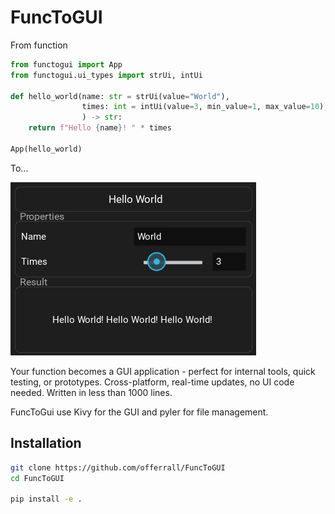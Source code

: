 # FuncToGUI

From function

```python
from functogui import App
from functogui.ui_types import strUi, intUi

def hello_world(name: str = strUi(value="World"),
                times: int = intUi(value=3, min_value=1, max_value=10),
                ) -> str:
    return f"Hello {name}! " * times

App(hello_world)
```
To...

</div>
<img src="./examples/hello.png" alt="GUI Result" width="393" height="277">
</div>

Your function becomes a GUI application - perfect for internal tools, quick testing, or prototypes. Cross-platform, real-time updates, no UI code needed. Written in less than 1000 lines.

FuncToGui use Kivy for the GUI and pyler for file management.

##  Installation

```bash
git clone https://github.com/offerrall/FuncToGUI
cd FuncToGUI

pip install -e .
```

